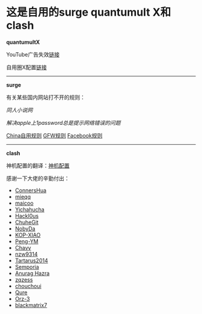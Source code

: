 # 这是自用的surge quantumult X和clash
**quantumultX**

YouTube广告失效[链接](https://raw.githubusercontent.com/harisonkhlil/QurakJkaer-s-conf/main/YoutubeAds.conf)

自用圈X配置[链接](https://raw.githubusercontent.com/harisonkhlil/QurakJkaer-s-conf/main/harisonkhlil.conf)




*******************************
  **surge**
  
  有关某些国内网站打不开的规则：
  
  *同人小说网*
  
  *解决apple上1password总是提示网络错误的问题*
  
  [China自用规则](https://raw.githubusercontent.com/harisonkhlil/QurakJkaer-s-conf/main/China.list)
  [GFW规则](https://raw.githubusercontent.com/harisonkhlil/QurakJkaer-s-conf/main/GFW.list)
  [Facebook规则](https://raw.githubusercontent.com/blackmatrix7/ios_rule_script/master/rule/Surge/Facebook/Facebook.list)
  
  
  
  
  *********************
  **clash**
  
  神机配置的翻译：[神机配置](https://raw.githubusercontent.com/harisonkhlil/harisonkhlil/main/Outbound.yaml)

感谢一下大佬的辛勤付出：
* [ConnersHua](https://github.com/DivineEngine/Profiles/tree/master)
* [mieqq](https://github.com/mieqq/mieqq)
* [maicoo](https://github.com/blankmagic/surge)
* [Yichahucha](https://github.com/yichahucha/surge/tree/master)
* [Hackl0us](https://github.com/Hackl0us)
* [ChuheGit](https://github.com/ChuheGit/1)
* [NobyDa](https://github.com/NobyDa)
* [KOP-XIAO](https://github.com/KOP-XIAO)
* [Peng-YM](https://github.com/Peng-YM)
* [Chavy](https://github.com/chavyleung)
* [nzw9314](https://github.com/nzw9314)
* [Tartarus2014](https://github.com/Tartarus2014)
* [Semporia](https://github.com/Semporia)
* [Anurag Hazra](https://github.com/anuraghazra)
* [zqzess](https://github.com/zqzess)
* [chouchoui](https://github.com/chouchoui)
* [Qure](https://github.com/Koolson/Qure)
* [Orz-3](https://github.com/Orz-3)
* [blackmatrix7](https://github.com/blackmatrix7/ios_rule_script)
